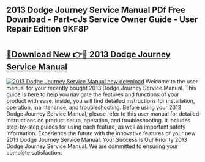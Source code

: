 ## 2013 Dodge Journey Service Manual PDf Free Download - Part-cJs Service Owner Guide - User Repair Edition 9KF8P

# <h2><a href="http://bc45827.oget.top/?id=2013+Dodge+Journey+Service+Manual">🔗Download New 👉🔴 2013 Dodge Journey Service Manual</a></h2>

[![2013 Dodge Journey Service Manual new download](https://i.imgur.com/5g1atiW.png)](http://bc45827.oget.top/?id=2013+Dodge+Journey+Service+Manual)
Welcome to the user manual for your recently bought 2013 Dodge Journey Service Manual. This guide is here to help you navigate the features and functions of your product with ease. Inside, you will find detailed instructions for installation, operation, maintenance, and troubleshooting. Before using your 2013 Dodge Journey Service Manual, please refer to this user manual for detailed instructions on product setup, operation, and troubleshooting. It includes step-by-step guides for using each feature, as well as important safety information. Experience the future with the innovative features of your new 2013 Dodge Journey Service Manual. Your Success is Our Priority 2013 Dodge Journey Service Manual. We are committed to ensuring your complete satisfaction.
